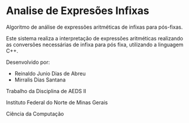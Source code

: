 # Analise de Expresões Infixas
Algoritmo de análise de expressões aritméticas de infixas para pós-fixas.

Este sistema realiza a interpretação de expressões aritméticas realizando as conversões necessárias de infixa para pós fixa, utilizando a linguagem C++.

Desenvolvido por:

   - Reinaldo Junio Dias de Abreu
   - Mirralis Dias Santana


Trabalho da Disciplina de AEDS II

Instituto Federal do Norte de Minas Gerais

Ciência da Computação
